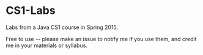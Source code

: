# CS1-Labs
Labs from a Java CS1 course in Spring 2015. 

Free to use -- please make an issue to notify me if you use them, and credit me in your materials or syllabus.
